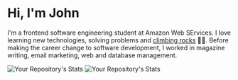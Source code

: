 # Hi, I'm John
I'm a frontend software engineering student at Amazon Web SErvices. I love learning new technologies, solving problems and [climbing rocks](https://www.mountainproject.com/user/200928904) 🧗‍♂️. Before making the career change to software development, I worked in magazine writing, email marketing, web and database management.

![Your Repository's Stats](https://github-readme-stats.vercel.app/api?username=jkiernan12&show_icons=true&theme=dracula)
![Your Repository's Stats](https://github-readme-stats.vercel.app/api/top-langs/?username=jkiernan12&theme=dracula)
